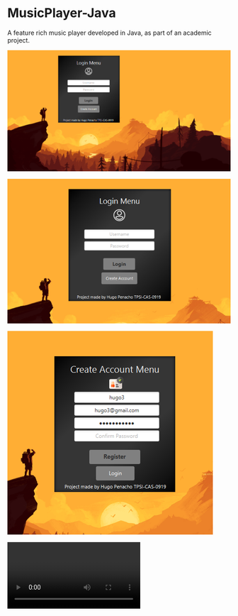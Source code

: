 # MusicPlayer-Java
A feature rich music player developed in Java, as part of an academic project.


![login](/readmeFiles/login.apng)

![accountCreation](/readmeFiles/accountCreation.apng)

![passwordcheckAccCreation](/readmeFiles/passwordcheckAccCreation.apng)


![webvideotest](http://www.example.com/waterfall-video.webm)
